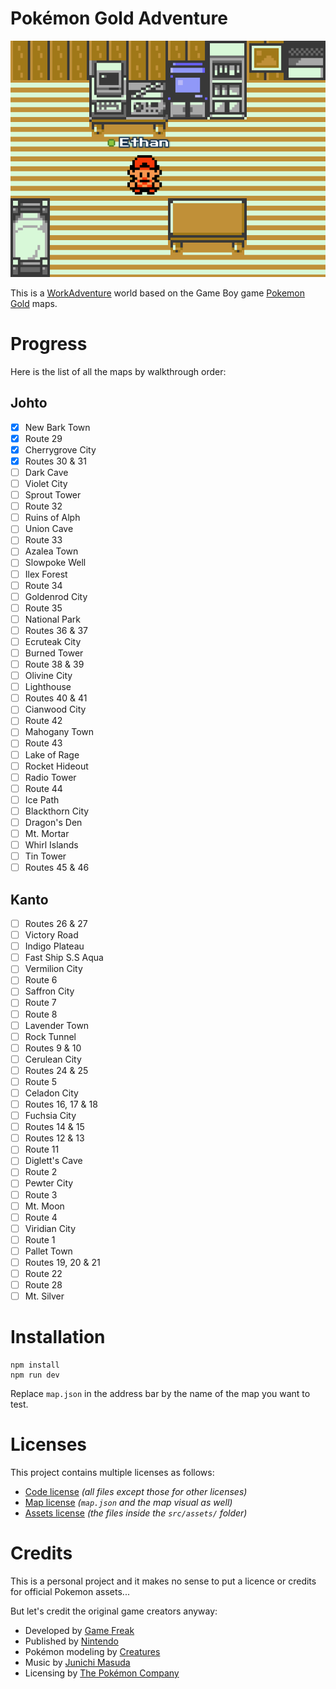 # Pokémon Gold Adventure

![image](./public/ethan-bedroom.png)

This is a [WorkAdventure](https://workadventu.re/) world based on the Game Boy game [Pokemon Gold](https://en.wikipedia.org/wiki/Pok%C3%A9mon_Gold_and_Silver "Wikipedia") maps.

# Progress

Here is the list of all the maps by walkthrough order:

## Johto

- [x] New Bark Town
- [x] Route 29
- [x] Cherrygrove City
- [x] Routes 30 & 31
- [ ] Dark Cave
- [ ] Violet City
- [ ] Sprout Tower
- [ ] Route 32
- [ ] Ruins of Alph
- [ ] Union Cave
- [ ] Route 33
- [ ] Azalea Town
- [ ] Slowpoke Well
- [ ] Ilex Forest
- [ ] Route 34
- [ ] Goldenrod City
- [ ] Route 35
- [ ] National Park
- [ ] Routes 36 & 37
- [ ] Ecruteak City
- [ ] Burned Tower
- [ ] Route 38 & 39
- [ ] Olivine City
- [ ] Lighthouse
- [ ] Routes 40 & 41
- [ ] Cianwood City
- [ ] Route 42
- [ ] Mahogany Town
- [ ] Route 43
- [ ] Lake of Rage
- [ ] Rocket Hideout
- [ ] Radio Tower
- [ ] Route 44
- [ ] Ice Path
- [ ] Blackthorn City
- [ ] Dragon's Den
- [ ] Mt. Mortar
- [ ] Whirl Islands
- [ ] Tin Tower
- [ ] Routes 45 & 46

## Kanto

- [ ] Routes 26 & 27
- [ ] Victory Road
- [ ] Indigo Plateau
- [ ] Fast Ship S.S Aqua
- [ ] Vermilion City
- [ ] Route 6
- [ ] Saffron City
- [ ] Route 7
- [ ] Route 8
- [ ] Lavender Town
- [ ] Rock Tunnel
- [ ] Routes 9 & 10
- [ ] Cerulean City
- [ ] Routes 24 & 25
- [ ] Route 5
- [ ] Celadon City
- [ ] Routes 16, 17 & 18
- [ ] Fuchsia City
- [ ] Routes 14 & 15
- [ ] Routes 12 & 13
- [ ] Route 11
- [ ] Diglett's Cave
- [ ] Route 2
- [ ] Pewter City
- [ ] Route 3
- [ ] Mt. Moon
- [ ] Route 4
- [ ] Viridian City
- [ ] Route 1
- [ ] Pallet Town
- [ ] Routes 19, 20 & 21
- [ ] Route 22
- [ ] Route 28
- [ ] Mt. Silver

# Installation

```shell
npm install
npm run dev
```

Replace `map.json` in the address bar by the name of the map you want to test.

# Licenses

This project contains multiple licenses as follows:

* [Code license](./LICENSE.code) *(all files except those for other licenses)*
* [Map license](./LICENSE.map) *(`map.json` and the map visual as well)*
* [Assets license](./LICENSE.assets) *(the files inside the `src/assets/` folder)*

# Credits

This is a personal project and it makes no sense to put a licence or credits for official Pokemon assets... 

But let's credit the original game creators anyway:
- Developed by [Game Freak](https://www.gamefreak.co.jp/)
- Published by [Nintendo](https://www.nintendo.com/)
- Pokémon modeling by [Creatures](https://www.creatures.co.jp/)
- Music by [Junichi Masuda](https://en.wikipedia.org/wiki/Junichi_Masuda)
- Licensing by [The Pokémon Company](https://www.pokemon.com/)
